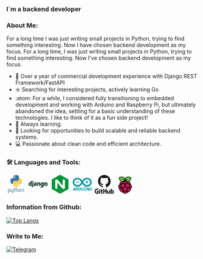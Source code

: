 
### I`m a backend developer

### About Me:
For a long time I was just writing small projects in Python, trying to find something interesting. Now I have chosen backend development as my focus.
For a long time, I was just writing small projects in Python, trying to find something interesting. Now I've chosen backend development as my focus.
- :receipt: Over a year of commercial development experience with Django REST Framework/FastAPI
- :biohazard: Searching for interesting projects, actively learning Go
- :atom: For a while, I considered fully transitioning to embedded development and working with Arduino and Raspberry Pi, but ultimately abandoned the idea, settling for a basic understanding of these technologies. I like to think of it as a fun side project!
- :seedling: Always learning.
- :rocket: Looking for opportunities to build scalable and reliable backend systems.
- :computer: Passionate about clean code and efficient architecture.

### :hammer_and_wrench: Languages and Tools:

<div>
  <img src="https://github.com/devicons/devicon/blob/master/icons/python/python-original-wordmark.svg" title="Python" alt="Python" width="50" height="50"/>&nbsp;
  <img src="https://github.com/devicons/devicon/blob/master/icons/django/django-plain-wordmark.svg" title="Django" alt="Django" width="50" height="50"/>&nbsp;
  <img src="https://github.com/devicons/devicon/blob/master/icons/nginx/nginx-original.svg" title="Nginx" alt="Nginx" width="50" height="50"/>&nbsp;
  <img src="https://github.com/devicons/devicon/blob/master/icons/arduino/arduino-original-wordmark.svg" title="Arduino" alt="Arduino" width="50" height="50"/>&nbsp;
  <img src="https://github.com/devicons/devicon/blob/master/icons/github/github-original-wordmark.svg" title="Github" alt="Github" width="50" height="50"/>&nbsp;
  <img src="https://github.com/devicons/devicon/blob/master/icons/raspberrypi/raspberrypi-original.svg" title="Raspberry PI" alt="Raspberry" width="45" height="45"/>&nbsp;

</div>

 ### Information from Github:

[![Top Langs](https://github-readme-stats.vercel.app/api/top-langs/?username=1MixDevil&layout=compact&theme=gruvbox_light )](https://github.com/anuraghazra/github-readme-stats)


### Write to Me:
[![Telegram](https://img.shields.io/badge/Telegram-orange?style=for-the-badge&logo=telegram)](https://t.me/puumpu)

